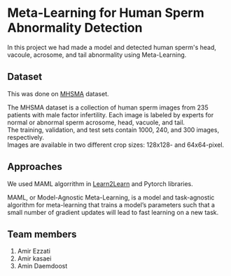 # Meta-Learning for Human Sperm Abnormality Detection

In this project we had made a model and detected human sperm's head, vacoule, acrosome, and tail abnormality using Meta-Learning.      

## Dataset
This was done on [MHSMA](https://data.mendeley.com/datasets/hjygss6sw2/2) dataset.

The MHSMA dataset is a collection of human sperm images from 235 patients with male factor infertility. Each image is labeled by experts for normal or abnormal sperm acrosome, head, vacuole, and tail.       
The training, validation, and test sets contain 1000, 240, and 300 images, respectively.        
Images are available in two different crop sizes: 128x128- and 64x64-pixel.       

## Approaches
We used MAML algorrithm in [Learn2Learn](https://learn2learn.net/) and Pytorch libraries.       

MAML, or Model-Agnostic Meta-Learning, is a model and task-agnostic algorithm for meta-learning that trains a model’s parameters such that a small number of gradient updates will lead to fast learning on a new task.     


## Team members
  1. Amir Ezzati
  2. Amir kasaei
  3. Amin Daemdoost
